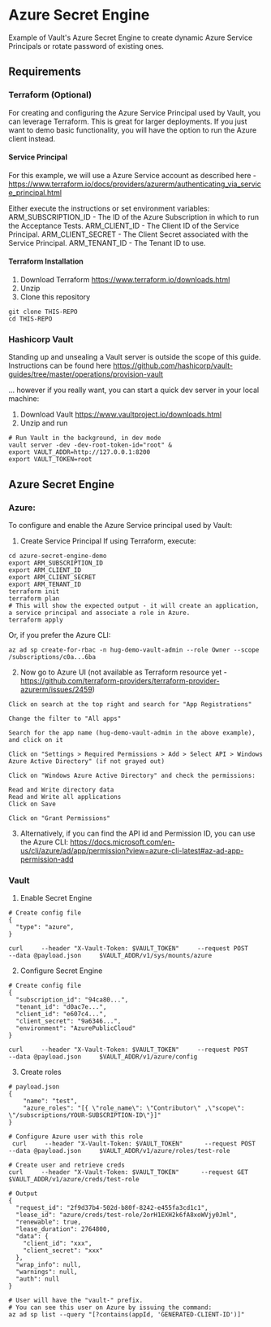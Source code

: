 # Azure Secret Engine
Example of Vault's Azure Secret Engine to create dynamic Azure Service Principals or rotate password of existing ones.

## Requirements
### Terraform (Optional)
For creating and configuring the Azure Service Principal used by Vault, you can leverage Terraform.
This is great for larger deployments. If you just want to demo basic functionality, you will have the option to run the Azure client instead.
#### Service Principal
For this example, we will use a Azure Service account as described here - https://www.terraform.io/docs/providers/azurerm/authenticating_via_service_principal.html 

Either execute the instructions or set environment variables: 
ARM_SUBSCRIPTION_ID - The ID of the Azure Subscription in which to run the Acceptance Tests.
ARM_CLIENT_ID - The Client ID of the Service Principal.
ARM_CLIENT_SECRET - The Client Secret associated with the Service Principal.
ARM_TENANT_ID - The Tenant ID to use.

#### Terraform Installation
1. Download Terraform https://www.terraform.io/downloads.html
2. Unzip 
3. Clone this repository
```
git clone THIS-REPO
cd THIS-REPO
```

### Hashicorp Vault
Standing up and unsealing a Vault server is outside the scope of this guide. Instructions can be found here https://github.com/hashicorp/vault-guides/tree/master/operations/provision-vault

... however if you really want, you can start a quick dev server in your local machine:
1. Download Vault https://www.vaultproject.io/downloads.html
2. Unzip and run
```
# Run Vault in the background, in dev mode
vault server -dev -dev-root-token-id="root" &
export VAULT_ADDR=http://127.0.0.1:8200
export VAULT_TOKEN=root
```


## Azure Secret Engine
### Azure:
To configure and enable the Azure Service principal used by Vault:
1. Create Service Principal
If using Terraform, execute:
```
cd azure-secret-engine-demo
export ARM_SUBSCRIPTION_ID
export ARM_CLIENT_ID
export ARM_CLIENT_SECRET
export ARM_TENANT_ID
terraform init
terraform plan
# This will show the expected output - it will create an application, a service principal and associate a role in Azure.
terraform apply 
``` 
Or, if you prefer the Azure CLI:
```
az ad sp create-for-rbac -n hug-demo-vault-admin --role Owner --scope /subscriptions/c0a...6ba
```

2. Now go to Azure UI (not available as Terraform resource yet - https://github.com/terraform-providers/terraform-provider-azurerm/issues/2459) 
```
Click on search at the top right and search for "App Registrations"

Change the filter to "All apps"

Search for the app name (hug-demo-vault-admin in the above example), and click on it

Click on "Settings > Required Permissions > Add > Select API > Windows Azure Active Directory" (if not grayed out)

Click on "Windows Azure Active Directory" and check the permissions:

Read and Write directory data
Read and Write all applications
Click on Save

Click on "Grant Permissions"

```
3. Alternatively, if you can find the API id and Permission ID, you can use the Azure CLI: https://docs.microsoft.com/en-us/cli/azure/ad/app/permission?view=azure-cli-latest#az-ad-app-permission-add

### Vault
1. Enable Secret Engine
```
# Create config file
{
  "type": "azure",
}

curl     --header "X-Vault-Token: $VAULT_TOKEN"     --request POST     --data @payload.json     $VAULT_ADDR/v1/sys/mounts/azure
```
2. Configure Secret Engine
```
# Create config file
{
  "subscription_id": "94ca80...",
  "tenant_id": "d0ac7e...",
  "client_id": "e607c4...",
  "client_secret": "9a6346...",
  "environment": "AzurePublicCloud"
}

curl     --header "X-Vault-Token: $VAULT_TOKEN"     --request POST     --data @payload.json     $VAULT_ADDR/v1/azure/config
```
3. Create roles
```
# payload.json
{
    "name": "test", 
    "azure_roles": "[{ \"role_name\": \"Contributor\" ,\"scope\": \"/subscriptions/YOUR-SUBSCRIPTION-ID\"}]" 
}

# Configure Azure user with this role
 curl     --header "X-Vault-Token: $VAULT_TOKEN"      --request POST     --data @payload.json     $VAULT_ADDR/v1/azure/roles/test-role

# Create user and retrieve creds
curl     --header "X-Vault-Token: $VAULT_TOKEN"      --request GET    $VAULT_ADDR/v1/azure/creds/test-role 

# Output
{
  "request_id": "2f9d37b4-502d-b80f-8242-e455fa3cd1c1",
  "lease_id": "azure/creds/test-role/2orH1EXH2k6fA8xoWVjy0Jml",
  "renewable": true,
  "lease_duration": 2764800,
  "data": {
    "client_id": "xxx",
    "client_secret": "xxx"
  },
  "wrap_info": null,
  "warnings": null,
  "auth": null
}

# User will have the "vault-" prefix. 
# You can see this user on Azure by issuing the command:
az ad sp list --query "[?contains(appId, 'GENERATED-CLIENT-ID')]"
```


